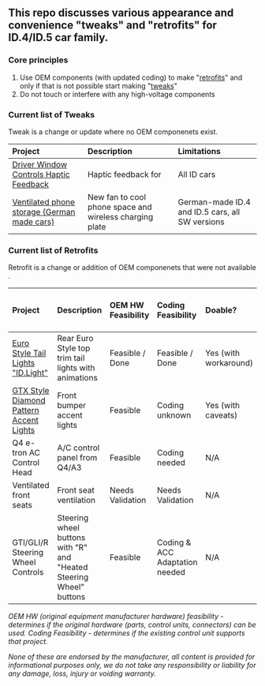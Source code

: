 ## This repo discusses various appearance and convenience "tweaks" and "retrofits" for ID.4/ID.5 car family. 

### Core principles

1.	Use OEM components (with updated coding) to make "[retrofits](Current-list-of-Retrofits)" and only if that is not possible start making "[tweaks](Current-list-of-Tweaks)"
2.	Do not touch or interfere with any high-voltage components

### Current list of Tweaks
Tweak is a change or update where no OEM componenets exist. 

| Project | Description | Limitations
| :------------- | :------------- | :------------- 
| [Driver Window Controls Haptic Feedback](</Driver%20Window%20Controls%20Haptic%20Feedback.md>) | Haptic feedback for  | All ID cars
| [Ventilated phone storage (German made cars)](</Ventilated%20Phone%20Storage.md>) | New fan to cool phone space and wireless charging plate | German-made ID.4 and ID.5 cars, all SW versions

### Current list of Retrofits
Retrofit is a change or addition of OEM componenets that were not available . 

| Project | Description | OEM HW Feasibility | Coding Feasibility | Doable? | Works in ID.Software version and MY?
| :------------- | :------------- | :------------- | :---  | :--- | :---
| [Euro Style Tail Lights "ID.Light"](</Euro%20Style%20Tail%20Lights.md>) | Rear Euro Style top trim tail lights with animations | Feasible / Done | Feasible / Done | Yes (with workaround) | 2.1, 3.1
| [GTX Style Diamond Pattern Accent Lights](</GTX%20Style%20Diamond%20Pattern%20Daylight%20Running%20Lights.md>) | Front bumper accent lights | Feasible | Coding unknown | Yes (with caveats) | N/A
| Q4 e-tron AC Control Head | A/C control panel from Q4/A3 | Feasible | Coding needed | N/A | N/A
| Ventilated front seats | Front seat ventilation | Needs Validation | Needs Validation | N/A | N/A
| GTI/GLI/R Steering Wheel Controls | Steering wheel buttons with "R" and "Heated Steering Wheel" buttons | Feasible | Coding & ACC Adaptation needed | N/A | N/A

   _OEM HW (original equipment manufacturer hardware) feasibility - determines if the original hardware (parts, control units, connectors) can be used. Coding Feasibility - determines if the existing control unit supports that project._


_None of these are endorsed by the manufacturer, all content is provided for informational purposes only, we do not take any responsibility or liability for any damage, loss, injury or voiding warranty._
